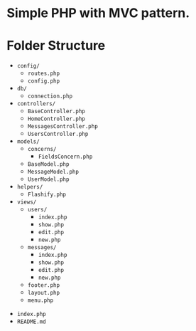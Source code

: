 # Simple PHP with MVC pattern.

# Folder Structure

- `config/`
    * `routes.php`
    * `config.php`
- `db/`
    * `connection.php`
- `controllers/`
    * `BaseController.php`
    * `HomeController.php`
    * `MessagesController.php`
    * `UsersController.php`
- `models/`
    * `concerns/`
        * `FieldsConcern.php`
    * `BaseModel.php`
    * `MessageModel.php`
    * `UserModel.php`
- `helpers/`
    * `Flashify.php`
- `views/`
    - `users/`
        * `index.php`
        * `show.php`
        * `edit.php`
        * `new.php`
    - `messages/`
        * `index.php`
        * `show.php`
        * `edit.php`
        * `new.php`
    * `footer.php`
    * `layout.php`
    * `menu.php`
* `index.php`
* `README.md`
